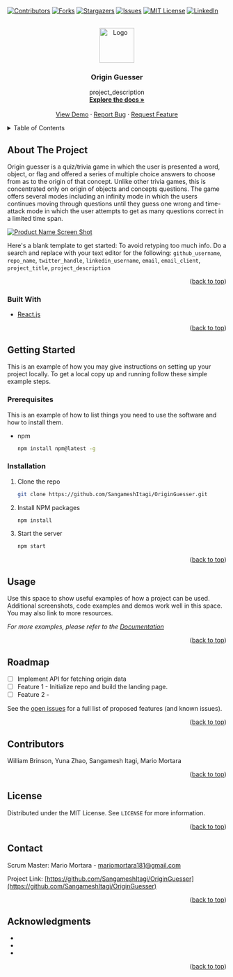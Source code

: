 <div id="top"></div>




<!-- PROJECT SHIELDS -->
<!--
*** I'm using markdown "reference style" links for readability.
*** Reference links are enclosed in brackets [ ] instead of parentheses ( ).
*** See the bottom of this document for the declaration of the reference variables
*** for contributors-url, forks-url, etc. This is an optional, concise syntax you may use.
*** https://www.markdownguide.org/basic-syntax/#reference-style-links
-->
[![Contributors][contributors-shield]][contributors-url]
[![Forks][forks-shield]][forks-url]
[![Stargazers][stars-shield]][stars-url]
[![Issues][issues-shield]][issues-url]
[![MIT License][license-shield]][license-url]
[![LinkedIn][linkedin-shield]][linkedin-url]



<!-- PROJECT LOGO -->
<br />
<div align="center">
  <a href="https://github.com/SangameshItagi/OriginGuesser">
    <img src="images/logo.png" alt="Logo" width="80" height="80">
  </a>

<h3 align="center">Origin Guesser</h3>

  <p align="center">
    project_description
    <br />
    <a href="https://github.com/SangameshItagi/OriginGuesser"><strong>Explore the docs »</strong></a>
    <br />
    <br />
    <a href="https://github.com/SangameshItagi/OriginGuesser">View Demo</a>
    ·
    <a href="https://github.com/SangameshItagi/OriginGuesser/issues">Report Bug</a>
    ·
    <a href="https://github.com/SangameshItagi/OriginGuesser/issues">Request Feature</a>
  </p>
</div>



<!-- TABLE OF CONTENTS -->
<details>
  <summary>Table of Contents</summary>
  <ol>
    <li>
      <a href="#about-the-project">About The Project</a>
      <ul>
        <li><a href="#built-with">Built With</a></li>
      </ul>
    </li>
    <li>
      <a href="#getting-started">Getting Started</a>
      <ul>
        <li><a href="#prerequisites">Prerequisites</a></li>
        <li><a href="#installation">Installation</a></li>
      </ul>
    </li>
    <li><a href="#usage">Usage</a></li>
    <li><a href="#roadmap">Roadmap</a></li>
    <li><a href="#contributors">Contributing</a></li>
    <li><a href="#license">License</a></li>
    <li><a href="#contact">Contact</a></li>
    <li><a href="#acknowledgments">Acknowledgments</a></li>
  </ol>
</details>



<!-- ABOUT THE PROJECT -->
## About The Project
Origin guesser is a quiz/trivia game in which the user is presented a word, object, or flag and offered a series of multiple choice answers to choose from as to the origin of that concept.  Unlike other trivia games, this is concentrated only on origin of objects and concepts questions.  The game offers several modes including an infinity mode in which the users continues moving through questions until they guess one wrong and time-attack mode in which the user attempts to get as many questions correct in a limited time span.



[![Product Name Screen Shot][product-screenshot]](https://example.com)

Here's a blank template to get started: To avoid retyping too much info. Do a search and replace with your text editor for the following: `github_username`, `repo_name`, `twitter_handle`, `linkedin_username`, `email`, `email_client`, `project_title`, `project_description`

<p align="right">(<a href="#top">back to top</a>)</p>



### Built With

* [React.js](https://reactjs.org/)

<p align="right">(<a href="#top">back to top</a>)</p>



<!-- GETTING STARTED -->
## Getting Started

This is an example of how you may give instructions on setting up your project locally.
To get a local copy up and running follow these simple example steps.

### Prerequisites

This is an example of how to list things you need to use the software and how to install them.
* npm
  ```sh
  npm install npm@latest -g
  ```

### Installation

1. Clone the repo
   ```sh
   git clone https://github.com/SangameshItagi/OriginGuesser.git
   ```
2. Install NPM packages
   ```sh
   npm install
   ```
3. Start the server
   ```js
   npm start
   ```

<p align="right">(<a href="#top">back to top</a>)</p>



<!-- USAGE EXAMPLES -->
## Usage

Use this space to show useful examples of how a project can be used. Additional screenshots, code examples and demos work well in this space. You may also link to more resources.

_For more examples, please refer to the [Documentation](https://example.com)_

<p align="right">(<a href="#top">back to top</a>)</p>



<!-- ROADMAP -->
## Roadmap

- [ ] Implement API for fetching origin data
- [ ] Feature 1 - Initialize repo and build the landing page.
- [ ] Feature 2 - 

See the [open issues](https://github.com/SangameshItagi/OriginGuesser/issues) for a full list of proposed features (and known issues).

<p align="right">(<a href="#top">back to top</a>)</p>



<!-- CONTRIBUTORS -->
## Contributors

William Brinson,
Yuna Zhao,
Sangamesh Itagi,
Mario Mortara

<p align="right">(<a href="#top">back to top</a>)</p>



<!-- LICENSE -->
## License

Distributed under the MIT License. See `LICENSE` for more information.

<p align="right">(<a href="#top">back to top</a>)</p>



<!-- CONTACT -->
## Contact

Scrum Master: 
Mario Mortara - mariomortara181@gmail.com

Project Link: [https://github.com/SangameshItagi/OriginGuesser](https://github.com/SangameshItagi/OriginGuesser)

<p align="right">(<a href="#top">back to top</a>)</p>



<!-- ACKNOWLEDGMENTS -->
## Acknowledgments

* []()
* []()
* []()

<p align="right">(<a href="#top">back to top</a>)</p>

<!-- MARKDOWN LINKS & IMAGES -->
<!-- https://www.markdownguide.org/basic-syntax/#reference-style-links -->
[contributors-shield]: https://img.shields.io/github/contributors/SangameshItagi/OriginGuesser.svg?style=for-the-badge
[contributors-url]: https://github.com/SangameshItagi/OriginGuesser/graphs/contributors
[forks-shield]: https://img.shields.io/github/forks/SangameshItagi/OriginGuesser.svg?style=for-the-badge
[forks-url]: https://github.com/SangameshItagi/OriginGuesser/network/members
[stars-shield]: https://img.shields.io/github/stars/SangameshItagi/OriginGuesser.svg?style=for-the-badge
[stars-url]: https://github.com/SangameshItagi/OriginGuesser/stargazers
[issues-shield]: https://img.shields.io/github/issues/SangameshItagi/OriginGuesser.svg?style=for-the-badge
[issues-url]: https://github.com/SangameshItagi/OriginGuesser/issues
[license-shield]: https://img.shields.io/github/license/SangameshItagi/OriginGuesser.svg?style=for-the-badge
[license-url]: https://github.com/SangameshItagi/OriginGuesser/blob/master/LICENSE.txt
[linkedin-shield]: https://img.shields.io/badge/-LinkedIn-black.svg?style=for-the-badge&logo=linkedin&colorB=555
[linkedin-url]: https://linkedin.com/in/linkedin_username
[product-screenshot]: images/screenshot.png


